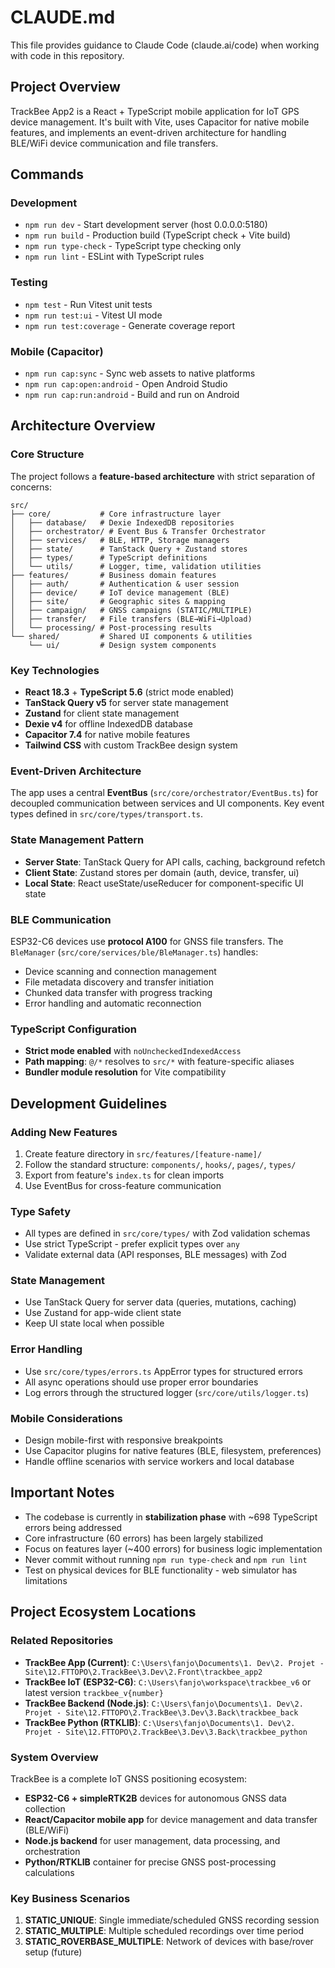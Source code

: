 # CLAUDE.md

This file provides guidance to Claude Code (claude.ai/code) when working with code in this repository.

## Project Overview

TrackBee App2 is a React + TypeScript mobile application for IoT GPS device management. It's built with Vite, uses Capacitor for native mobile features, and implements an event-driven architecture for handling BLE/WiFi device communication and file transfers.

## Commands

### Development
- `npm run dev` - Start development server (host 0.0.0.0:5180)
- `npm run build` - Production build (TypeScript check + Vite build)
- `npm run type-check` - TypeScript type checking only
- `npm run lint` - ESLint with TypeScript rules

### Testing
- `npm test` - Run Vitest unit tests
- `npm run test:ui` - Vitest UI mode
- `npm run test:coverage` - Generate coverage report

### Mobile (Capacitor)
- `npm run cap:sync` - Sync web assets to native platforms
- `npm run cap:open:android` - Open Android Studio
- `npm run cap:run:android` - Build and run on Android

## Architecture Overview

### Core Structure
The project follows a **feature-based architecture** with strict separation of concerns:

```
src/
├── core/           # Core infrastructure layer
│   ├── database/   # Dexie IndexedDB repositories
│   ├── orchestrator/ # Event Bus & Transfer Orchestrator
│   ├── services/   # BLE, HTTP, Storage managers
│   ├── state/      # TanStack Query + Zustand stores
│   ├── types/      # TypeScript definitions
│   └── utils/      # Logger, time, validation utilities
├── features/       # Business domain features
│   ├── auth/       # Authentication & user session
│   ├── device/     # IoT device management (BLE)
│   ├── site/       # Geographic sites & mapping
│   ├── campaign/   # GNSS campaigns (STATIC/MULTIPLE)
│   ├── transfer/   # File transfers (BLE→WiFi→Upload)
│   └── processing/ # Post-processing results
└── shared/         # Shared UI components & utilities
    └── ui/         # Design system components
```

### Key Technologies
- **React 18.3** + **TypeScript 5.6** (strict mode enabled)
- **TanStack Query v5** for server state management
- **Zustand** for client state management
- **Dexie v4** for offline IndexedDB database
- **Capacitor 7.4** for native mobile features
- **Tailwind CSS** with custom TrackBee design system

### Event-Driven Architecture
The app uses a central **EventBus** (`src/core/orchestrator/EventBus.ts`) for decoupled communication between services and UI components. Key event types defined in `src/core/types/transport.ts`.

### State Management Pattern
- **Server State**: TanStack Query for API calls, caching, background refetch
- **Client State**: Zustand stores per domain (auth, device, transfer, ui)
- **Local State**: React useState/useReducer for component-specific UI state

### BLE Communication
ESP32-C6 devices use **protocol A100** for GNSS file transfers. The `BleManager` (`src/core/services/ble/BleManager.ts`) handles:
- Device scanning and connection management
- File metadata discovery and transfer initiation
- Chunked data transfer with progress tracking
- Error handling and automatic reconnection

### TypeScript Configuration
- **Strict mode enabled** with `noUncheckedIndexedAccess`
- **Path mapping**: `@/*` resolves to `src/*` with feature-specific aliases
- **Bundler module resolution** for Vite compatibility

## Development Guidelines

### Adding New Features
1. Create feature directory in `src/features/[feature-name]/`
2. Follow the standard structure: `components/`, `hooks/`, `pages/`, `types/`
3. Export from feature's `index.ts` for clean imports
4. Use EventBus for cross-feature communication

### Type Safety
- All types are defined in `src/core/types/` with Zod validation schemas
- Use strict TypeScript - prefer explicit types over `any`
- Validate external data (API responses, BLE messages) with Zod

### State Management
- Use TanStack Query for server data (queries, mutations, caching)
- Use Zustand for app-wide client state
- Keep UI state local when possible

### Error Handling
- Use `src/core/types/errors.ts` AppError types for structured errors
- All async operations should use proper error boundaries
- Log errors through the structured logger (`src/core/utils/logger.ts`)

### Mobile Considerations
- Design mobile-first with responsive breakpoints
- Use Capacitor plugins for native features (BLE, filesystem, preferences)
- Handle offline scenarios with service workers and local database

## Important Notes

- The codebase is currently in **stabilization phase** with ~698 TypeScript errors being addressed
- Core infrastructure (60 errors) has been largely stabilized
- Focus on features layer (~400 errors) for business logic implementation
- Never commit without running `npm run type-check` and `npm run lint`
- Test on physical devices for BLE functionality - web simulator has limitations

## Project Ecosystem Locations

### Related Repositories
- **TrackBee App (Current)**: `C:\Users\fanjo\Documents\1. Dev\2. Projet - Site\12.FTTOPO\2.TrackBee\3.Dev\2.Front\trackbee_app2`
- **TrackBee IoT (ESP32-C6)**: `C:\Users\fanjo\workspace\trackbee_v6` or latest version `trackbee_v{number}`
- **TrackBee Backend (Node.js)**: `C:\Users\fanjo\Documents\1. Dev\2. Projet - Site\12.FTTOPO\2.TrackBee\3.Dev\3.Back\trackbee_back`
- **TrackBee Python (RTKLIB)**: `C:\Users\fanjo\Documents\1. Dev\2. Projet - Site\12.FTTOPO\2.TrackBee\3.Dev\3.Back\trackbee_python`

### System Overview
TrackBee is a complete IoT GNSS positioning ecosystem:
- **ESP32-C6 + simpleRTK2B** devices for autonomous GNSS data collection
- **React/Capacitor mobile app** for device management and data transfer (BLE/WiFi)
- **Node.js backend** for user management, data processing, and orchestration
- **Python/RTKLIB** container for precise GNSS post-processing calculations

### Key Business Scenarios
1. **STATIC_UNIQUE**: Single immediate/scheduled GNSS recording session
2. **STATIC_MULTIPLE**: Multiple scheduled recordings over time period
3. **STATIC_ROVERBASE_MULTIPLE**: Network of devices with base/rover setup (future)